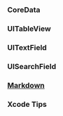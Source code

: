 ### CoreData
### UITableView
### UITextField
### UISearchField

### [Markdown](https://guides.github.com/features/mastering-markdown/)
### Xcode Tips
